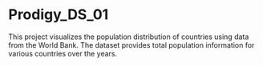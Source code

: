 # Prodigy_DS_01
This project visualizes the population distribution of countries using data from the World Bank. The dataset provides total population information for various countries over the years.
